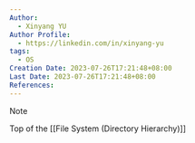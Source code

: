 ```yaml
---
Author:
  - Xinyang YU
Author Profile:
  - https://linkedin.com/in/xinyang-yu
tags:
  - OS
Creation Date: 2023-07-26T17:21:48+08:00
Last Date: 2023-07-26T17:21:48+08:00
References:
---
```

>[!note]
>Top of the [[File System (Directory Hierarchy)]]